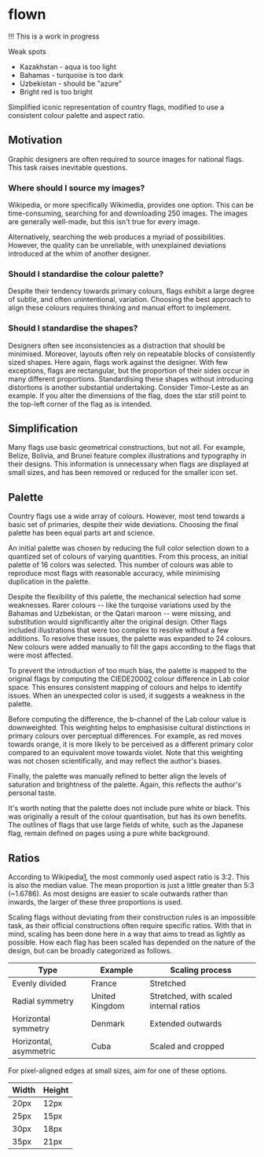 # flown

!!! This is a work in progress

Weak spots

- Kazakhstan - aqua is too light
- Bahamas - turquoise is too dark
- Uzbekistan - should be "azure"
- Bright red is too bright

Simplified iconic representation of country flags, modified to use a consistent
colour palette and aspect ratio.

## Motivation

Graphic designers are often required to source images for national flags. This
task raises inevitable questions.

### Where should I source my images?

Wikipedia, or more specifically Wikimedia, provides one option. This can be
time-consuming, searching for and downloading 250 images. The images are
generally well-made, but this isn't true for every image.

Alternatively, searching the web produces a myriad of possibilities. However,
the quality can be unreliable, with unexplained deviations introduced at the
whim of another designer.

### Should I standardise the colour palette?

Despite their tendency towards primary colours, flags exhibit a large degree of
subtle, and often unintentional, variation. Choosing the best approach to align
these colours requires thinking and manual effort to implement.

### Should I standardise the shapes?

Designers often see inconsistencies as a distraction that should be minimised.
Moreover, layouts often rely on repeatable blocks of consistently sized shapes.
Here again, flags work against the designer. With few exceptions, flags are
rectangular, but the proportion of their sides occur in many different
proportions. Standardising these shapes without introducing distortions is
another substantial undertaking. Consider Timor-Leste as an example. If you
alter the dimensions of the flag, does the star still point to the top-left
corner of the flag as is intended.

## Simplification

Many flags use basic geometrical constructions, but not all. For example,
Belize, Bolivia, and Brunei feature complex illustrations and typography in
their designs. This information is unnecessary when flags are displayed at small
sizes, and has been removed or reduced for the smaller icon set.

## Palette

Country flags use a wide array of colours. However, most tend towards a basic
set of primaries, despite their wide deviations. Choosing the final palette has
been equal parts art and science.

An initial palette was chosen by reducing the full color selection down to a
quantized set of colours of varying quantities. From this process, an initial palette of
16 colors was selected. This number of colours was able to reproduce most flags
with reasonable accuracy, while minimising duplication in the palette.

Despite the flexibility of this palette, the mechanical selection had some
weaknesses. Rarer colours -- like the turqoise variations used by the Bahamas
and Uzbekistan, or the Qatari maroon -- were missing, and substitution would
significantly alter the original design. Other flags included illustrations that
were too complex to resolve without a few additions. To resolve these issues,
the palette was expanded to 24 colours. New colours were added manually to fill
the gaps according to the flags that were most affected.

To prevent the introduction of too much bias, the palette is mapped to the
original flags by computing the CIEDE2000[2] colour difference in Lab color
space. This ensures consistent mapping of colours and helps to identify issues.
When an unexpected color is used, it suggests a weakness in the palette.

Before computing the difference, the b-channel of the Lab colour value is
downweighted. This weighting helps to emphasisise cultural distinctions in
primary colours over perceptual differences. For example, as red moves towards
orange, it is more likely to be perceived as a different primary color compared
to an equivalent move towards violet. Note that this weighting was not chosen
scientifically, and may reflect the author's biases.

Finally, the palette was manually refined to better align the levels of saturation and
brightness of the palette. Again, this reflects the author's personal taste.

It's worth noting that the palette does not include pure white or black. This
was originally a result of the colour quantisation, but has its own benefits.
The outlines of flags that use large fields of white, such as the Japanese flag,
remain defined on pages using a pure white background.

## Ratios

According to Wikipedia[1], the most commonly used aspect ratio is 3:2. This is
also the median value. The mean proportion is just a little greater than 5:3
(~1.6786). As most designs are easier to scale outwards rather than inwards,
the larger of these three proportions is used.

Scaling flags without deviating from their construction rules is an impossible
task, as their official constructions often require specific ratios. With that
in mind, scaling has been done here in a way that aims to tread as lightly as
possible. How each flag has been scaled has depended on the nature of the
design, but can be broadly categorized as follows.

| Type                   | Example        | Scaling process                        |
| ---------------------- | -------------- | -------------------------------------- |
| Evenly divided         | France         | Stretched                              |
| Radial symmetry        | United Kingdom | Stretched, with scaled internal ratios |
| Horizontal symmetry    | Denmark        | Extended outwards                      |
| Horizontal, asymmetric | Cuba           | Scaled and cropped                     |

For pixel-aligned edges at small sizes, aim for one of these options.

| Width | Height |
| ----- | ------ |
| 20px  | 12px   |
| 25px  | 15px   |
| 30px  | 18px   |
| 35px  | 21px   |

[1]: https://en.wikipedia.org/wiki/List_of_aspect_ratios_of_national_flags
[2]: https://en.wikipedia.org/wiki/Color_difference#CIEDE2000
[3]: https://github.com/hampusborgos/country-flags

